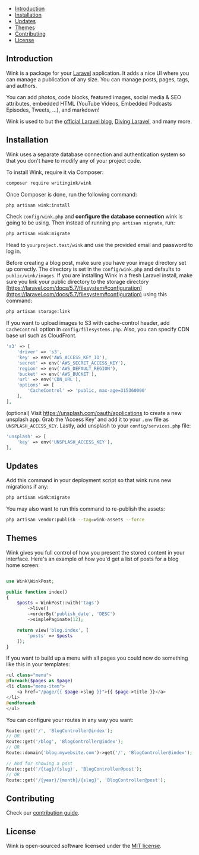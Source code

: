
- [Introduction](#introduction)
- [Installation](#installation)
- [Updates](#updates)
- [Themes](#themes)
- [Contributing](#contributing)
- [License](#license)

## Introduction

Wink is a package for your [Laravel](https://laravel.com) application. It adds a nice UI where you can manage a publication of any size. You can manage posts, pages, tags, and authors.

You can add photos, code blocks, featured images, social media & SEO attributes, embedded HTML (YouTube Videos, Embedded Podcasts Episodes, Tweets, ...), and markdown!

Wink is used to but the [official Laravel blog](https://blog.laravel.com), [Diving Laravel](https://divinglaravel.com), and many more.  

## Installation

Wink uses a separate database connection and authentication system so that you don't have to modify any of your project code.

To install Wink, require it via Composer:

```sh
composer require writingink/wink
```

Once Composer is done, run the following command:

```sh
php artisan wink:install
```

Check `config/wink.php` and **configure the database connection** wink is going to be using. Then instead of running `php artisan migrate`, run:

```sh
php artisan wink:migrate
```

Head to `yourproject.test/wink` and use the provided email and password to log in.

Before creating a blog post, make sure you have your image directory set up correctly. The directory is set in the `config/wink.php` and defaults to
`public/wink/images`. If you are installing Wink in a fresh Laravel install, make sure you link your public directory to the storage directory [https://laravel.com/docs/5.7/filesystem#configuration](https://laravel.com/docs/5.7/filesystem#configuration) using this command:

```sh
php artisan storage:link
```

If you want to upload images to S3 with cache-control header, add `CacheControl` option in `config/filesystems.php`. Also, you can specify CDN base url such as CloudFront.

```php
's3' => [
    'driver' => 's3',
    'key' => env('AWS_ACCESS_KEY_ID'),
    'secret' => env('AWS_SECRET_ACCESS_KEY'),
    'region' => env('AWS_DEFAULT_REGION'),
    'bucket' => env('AWS_BUCKET'),
    'url' => env('CDN_URL'),
    'options' => [
        'CacheControl' => 'public, max-age=315360000'
    ],
],
```

(optional) Visit https://unsplash.com/oauth/applications to create a new unsplash app. Grab the 'Access Key' and add it to your `.env` file as `UNSPLASH_ACCESS_KEY`. Lastly, add unsplash to your `config/services.php` file:

```php
'unsplash' => [
    'key' => env('UNSPLASH_ACCESS_KEY'),
],
```

## Updates

Add this command in your deployment script so that wink runs new migrations if any:

```sh
php artisan wink:migrate
```

You may also want to run this command to re-publish the assets:

```sh
php artisan vendor:publish --tag=wink-assets --force
```

## Themes

Wink gives you full control of how you present the stored content in your interface. Here's an example of how you'd get a list of posts for a blog home screen:

```php

use Wink\WinkPost;

public function index()
{
    $posts = WinkPost::with('tags')
        ->live()
        ->orderBy('publish_date', 'DESC')
        ->simplePaginate(12);

    return view('blog.index', [
        'posts' => $posts
    ]);
}
```

If you want to build up a menu with all pages you could now do something like this in your templates:

```php
<ul class="menu">
@foreach($pages as $page)
<li class="menu-item">
    <a href="/page/{{ $page->slug }}">{{ $page->title }}</a>
</li>
@endforeach
</ul>
```

You can configure your routes in any way you want:

```php
Route::get('/', 'BlogController@index');
// OR
Route::get('/blog', 'BlogController@index');
// OR
Route::domain('blog.mywebsite.com')->get('/', 'BlogController@index');

// And for showing a post
Route::get('/{tag}/{slug}', 'BlogController@post');
// OR
Route::get('/{year}/{month}/{slug}', 'BlogController@post');
```

## Contributing

Check our [contribution guide](CONTRIBUTING.md).

## License

Wink is open-sourced software licensed under the [MIT license](https://opensource.org/licenses/MIT).
